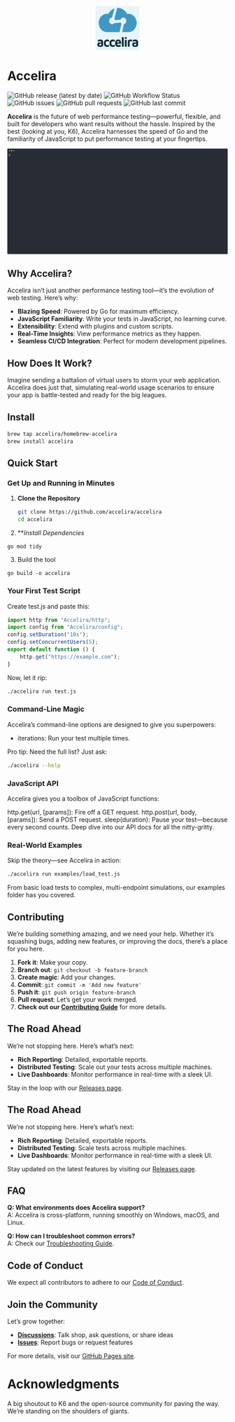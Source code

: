 <p align="center">
  <img src="https://github.com/accelira/accelira/blob/main/images/logo.png?raw=true" alt="Accelira Logo" width="100" height="100"/>
</p>

# Accelira

![GitHub release (latest by date)](https://img.shields.io/github/v/release/accelira/accelira)
![GitHub Workflow Status](https://img.shields.io/github/actions/workflow/status/accelira/accelira/ci.yml)
![GitHub issues](https://img.shields.io/github/issues/accelira/accelira)
![GitHub pull requests](https://img.shields.io/github/issues-pr/accelira/accelira)
![GitHub last commit](https://img.shields.io/github/last-commit/accelira/accelira)

**Accelira** is the future of web performance testing—powerful, flexible, and built for developers who want results without the hassle. Inspired by the best (looking at you, K6), Accelira harnesses the speed of Go and the familiarity of JavaScript to put performance testing at your fingertips.


![Accelira in Action](demos/demo.svg)


## Why Accelira?

Accelira isn’t just another performance testing tool—it’s the evolution of web testing. Here’s why:
- **Blazing Speed**: Powered by Go for maximum efficiency.
- **JavaScript Familiarity**: Write your tests in JavaScript, no learning curve.
- **Extensibility**: Extend with plugins and custom scripts.
- **Real-Time Insights**: View performance metrics as they happen.
- **Seamless CI/CD Integration**: Perfect for modern development pipelines.

## How Does It Work?
Imagine sending a battalion of virtual users to storm your web application. Accelira does just that, simulating real-world usage scenarios to ensure your app is battle-tested and ready for the big leagues.

## Install

```bash
brew tap accelira/homebrew-accelira
brew install accelira
```

## Quick Start
### Get Up and Running in Minutes

1. **Clone the Repository**

   ```bash
   git clone https://github.com/accelira/accelira
   cd accelira
   ```
2. ***Install Dependencies*

```
go mod tidy
```

3. Build the tool

```
go build -o accelira
```

### Your First Test Script
Create test.js and paste this:

```javascript
import http from "Accelira/http";
import config from "Accelira/config";
config.setDuration("10s");
config.setConcurrentUsers(5);
export default function () {
    http.get("https://example.com");
}
```

Now, let it rip:

```bash
./accelira run test.js

```

### Command-Line Magic
Accelira’s command-line options are designed to give you superpowers:

- iterations: Run your test multiple times.

Pro tip: Need the full list? Just ask:

```bash
./accelira --help

```


### JavaScript API
Accelira gives you a toolbox of JavaScript functions:

http.get(url, [params]): Fire off a GET request.
http.post(url, body, [params]): Send a POST request.
sleep(duration): Pause your test—because every second counts.
Deep dive into our API docs for all the nitty-gritty.


### Real-World Examples
Skip the theory—see Accelira in action:

```bash
./accelira run examples/load_test.js
```
From basic load tests to complex, multi-endpoint simulations, our examples folder has you covered.


## Contributing
We’re building something amazing, and we need your help. Whether it’s squashing bugs, adding new features, or improving the docs, there’s a place for you here.

1. **Fork it**: Make your copy.
2. **Branch out**: `git checkout -b feature-branch`
3. **Create magic**: Add your changes.
4. **Commit**: `git commit -m 'Add new feature'`
5. **Push it**: `git push origin feature-branch`
6. **Pull request**: Let’s get your work merged.
7. **Check out our [Contributing Guide](CONTRIBUTING.md)** for more details.

## The Road Ahead
We’re not stopping here. Here’s what’s next:

- **Rich Reporting**: Detailed, exportable reports.
- **Distributed Testing**: Scale out your tests across multiple machines.
- **Live Dashboards**: Monitor performance in real-time with a sleek UI.

Stay in the loop with our [Releases page](https://github.com/accelira/accelira/releases).



## The Road Ahead
We’re not stopping here. Here’s what’s next:

- **Rich Reporting**: Detailed, exportable reports.
- **Distributed Testing**: Scale tests across multiple machines.
- **Live Dashboards**: Monitor performance in real-time with a sleek UI.

Stay updated on the latest features by visiting our [Releases page](https://github.com/accelira/accelira/releases).

## FAQ

**Q: What environments does Accelira support?**  
A: Accelira is cross-platform, running smoothly on Windows, macOS, and Linux.

**Q: How can I troubleshoot common errors?**  
A: Check our [Troubleshooting Guide](https://github.com/accelira/accelira/wiki/Troubleshooting).


## Code of Conduct
We expect all contributors to adhere to our [Code of Conduct](CODE_OF_CONDUCT.md).

## Join the Community
Let’s grow together:

- **[Discussions](https://github.com/accelira/accelira/discussions)**: Talk shop, ask questions, or share ideas
- **[Issues](https://github.com/accelira/accelira/issues)**: Report bugs or request features

For more details, visit our [GitHub Pages site](https://accelira.github.io/accelira/).

# Acknowledgments
A big shoutout to K6 and the open-source community for paving the way. We’re standing on the shoulders of giants.
